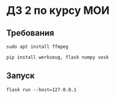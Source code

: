 # ДЗ 2 по курсу МОИ
## Требования
`sudo apt install ffmpeg`

`pip install werkzeug, flask numpy vosk`
## Запуск
`flask run --host=127.0.0.1`

